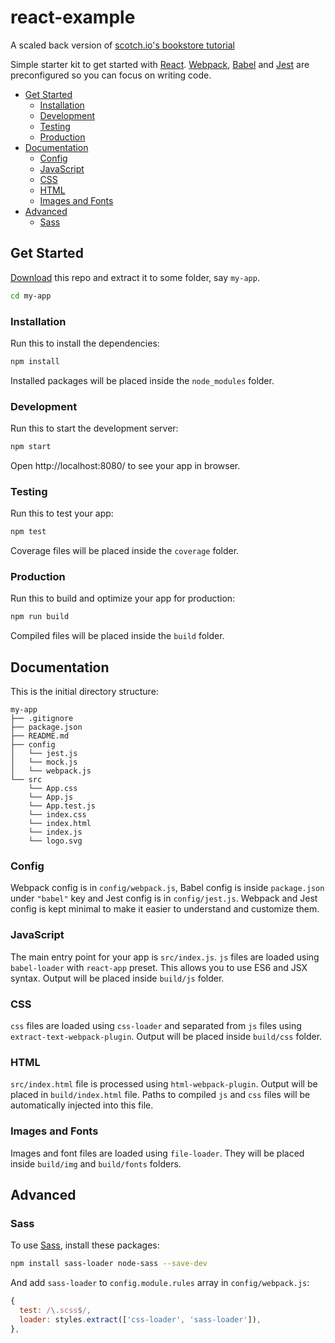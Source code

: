 # react-example

A scaled back version of [scotch.io's bookstore tutorial](https://scotch.io/tutorials/build-a-bookshop-with-react-redux-i-react-redux-flow)

Simple starter kit to get started with [React]. [Webpack], [Babel] and [Jest] are preconfigured so you can focus on writing code.


<!-- TOC depthFrom:2 depthTo:3 withLinks:1 updateOnSave:1 orderedList:0 -->

- [Get Started](#get-started)
	- [Installation](#installation)
	- [Development](#development)
	- [Testing](#testing)
	- [Production](#production)
- [Documentation](#documentation)
	- [Config](#config)
	- [JavaScript](#javascript)
	- [CSS](#css)
	- [HTML](#html)
	- [Images and Fonts](#images-and-fonts)
- [Advanced](#advanced)
	- [Sass](#sass)

<!-- /TOC -->


## Get Started

[Download] this repo and extract it to some folder, say `my-app`.

```bash
cd my-app
```

### Installation

Run this to install the dependencies:

```bash
npm install
```

Installed packages will be placed inside the `node_modules` folder.

### Development

Run this to start the development server:

```bash
npm start
```

Open http://localhost:8080/ to see your app in browser.

### Testing

Run this to test your app:

```bash
npm test
```

Coverage files will be placed inside the `coverage` folder.

### Production

Run this to build and optimize your app for production:

```bash
npm run build
```

Compiled files will be placed inside the `build` folder.


## Documentation

This is the initial directory structure:

```
my-app
├── .gitignore
├── package.json
├── README.md
├── config
│   └── jest.js
│   └── mock.js
│   └── webpack.js
└── src
    └── App.css
    └── App.js
    └── App.test.js
    └── index.css
    └── index.html
    └── index.js
    └── logo.svg
```

### Config

Webpack config is in `config/webpack.js`, Babel config is inside `package.json` under `"babel"` key and Jest config is in `config/jest.js`. Webpack and Jest config is kept minimal to make it easier to understand and customize them.

### JavaScript

The main entry point for your app is `src/index.js`. `js` files are loaded using `babel-loader` with `react-app` preset. This allows you to use ES6 and JSX syntax. Output will be placed inside `build/js` folder.

### CSS

`css` files are loaded using `css-loader` and separated from `js` files using `extract-text-webpack-plugin`. Output will be placed inside `build/css` folder.

### HTML

`src/index.html` file is processed using `html-webpack-plugin`. Output will be placed in `build/index.html` file. Paths to compiled `js` and `css` files will be automatically injected into this file.

### Images and Fonts

Images and font files are loaded using `file-loader`. They will be placed inside `build/img` and `build/fonts` folders.


## Advanced

### Sass

To use [Sass], install these packages:

```bash
npm install sass-loader node-sass --save-dev
```

And add `sass-loader` to `config.module.rules` array in `config/webpack.js`:

```js
{
  test: /\.scss$/,
  loader: styles.extract(['css-loader', 'sass-loader']),
},
```

[Download]: https://github.com/react-example/react-example/archive/master.zip
[React]: https://facebook.github.io/react/
[Webpack]: https://webpack.js.org/
[Babel]: https://babeljs.io/
[Jest]: https://facebook.github.io/jest/
[Sass]: http://sass-lang.com/
